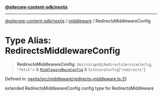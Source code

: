 [**@sitecore-content-sdk/nextjs**](../../README.md)

***

[@sitecore-content-sdk/nextjs](../../README.md) / [middleware](../README.md) / RedirectsMiddlewareConfig

# Type Alias: RedirectsMiddlewareConfig

> **RedirectsMiddlewareConfig**: `Omit`\<`GraphQLRedirectsServiceConfig`, `"fetch"`\> & [`MiddlewareBaseConfig`](MiddlewareBaseConfig.md) & `SitecoreConfig`\[`"redirects"`\]

Defined in: [nextjs/src/middleware/redirects-middleware.ts:31](https://github.com/Sitecore/xmc-jss-dev/blob/d07a33c8b422ee631653078fdc40402026b03dec/packages/nextjs/src/middleware/redirects-middleware.ts#L31)

extended RedirectsMiddlewareConfig config type for RedirectsMiddleware
